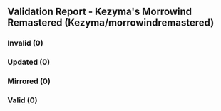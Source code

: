 ## Validation Report - Kezyma's Morrowind Remastered (Kezyma/morrowindremastered)


### Invalid (0)
### Updated (0)
### Mirrored (0)
### Valid (0)
